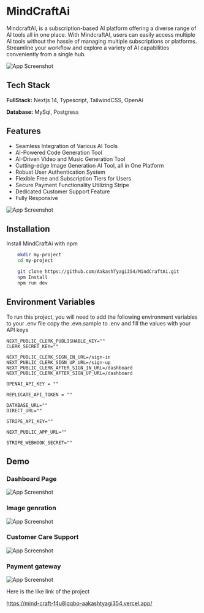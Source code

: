 
# MindCraftAi 

MindcraftAI, is a subscription-based AI platform offering a diverse range of AI tools all in one place. With MindcraftAI, users can easily access multiple AI tools without the hassle of managing multiple subscriptions or platforms. Streamline your workflow and explore a variety of AI capabilities conveniently from a single hub.






![App Screenshot](https://github.com/creativetimofficial/notus-nextjs/assets/78840211/38699ca8-8780-4cbb-96d5-43893911bdb3)




## Tech Stack

**FullStack:** Nextjs 14, Typescript, TailwindCSS, OpenAi

**Database:** MySql, Postgress



## Features

- Seamless Integration of Various AI Tools
- AI-Powered Code Generation Tool
- AI-Driven Video and Music Generation Tool
- Cutting-edge Image Generation AI Tool, all in One Platform
- Robust User Authentication System
- Flexible Free and Subscription Tiers for Users
- Secure Payment Functionality Utilizing Stripe
- Dedicated Customer Support Feature
- Fully Responsive 

![App Screenshot](https://github.com/AakashTyagi354/ioit/assets/78840211/3e65966f-075d-4254-89ca-aa1b96170959)
## Installation

Install MindCraftAi with npm

```bash
    mkdir my-project
    cd my-project
```
```bash
    git clone https://github.com/AakashTyagi354/MindCraftAi.git
    npm Install
    npm run dev
```






    
## Environment Variables

To run this project, you will need to add the following environment variables to your .env file copy the .evn.sample to .env and fill the values with your API keys



```plaintext
NEXT_PUBLIC_CLERK_PUBLISHABLE_KEY=""
CLERK_SECRET_KEY=""

NEXT_PUBLIC_CLERK_SIGN_IN_URL=/sign-in
NEXT_PUBLIC_CLERK_SIGN_UP_URL=/sign-up
NEXT_PUBLIC_CLERK_AFTER_SIGN_IN_URL=/dashboard
NEXT_PUBLIC_CLERK_AFTER_SIGN_UP_URL=/dashboard

OPENAI_API_KEY = ""

REPLICATE_API_TOKEN = ""

DATABASE_URL=""
DIRECT_URL=""

STRIPE_API_KEY=""

NEXT_PUBLIC_APP_URL=""

STRIPE_WEBHOOK_SECRET=""
```



## Demo

### Dashboard Page 

![App Screenshot](https://github.com/AakashTyagi354/MindCraftAi/assets/78840211/ea030885-20fa-45c8-88d9-3f45373e0afb)

### Image genration 

![App Screenshot](https://github.com/AakashTyagi354/MindCraftAi/assets/78840211/3703d4dc-527c-470a-bd8f-e9dce9301210)

### Customer Care Support

![App Screenshot](https://github.com/AakashTyagi354/MindCraftAi/assets/78840211/f8d7aaa2-3b3c-458a-bc46-3e0fcdfe8042)

### Payment gateway

![App Screenshot](https://github.com/AakashTyagi354/MindCraftAi/assets/78840211/663c2484-5650-465d-a1dc-f125bfe9d2b8)





Here is the like link of the project

https://mind-craft-f4u8lqqbo-aakashtyagi354.vercel.app/

